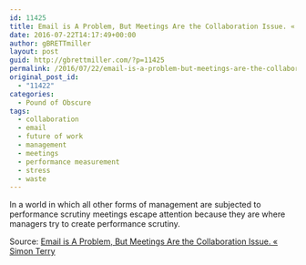 ```yaml
---
id: 11425
title: Email is A Problem, But Meetings Are the Collaboration Issue. « Simon Terry
date: 2016-07-22T14:17:49+00:00
author: gBRETTmiller
layout: post
guid: http://gbrettmiller.com/?p=11425
permalink: /2016/07/22/email-is-a-problem-but-meetings-are-the-collaboration-issue-simon-terry/
original_post_id:
  - "11422"
categories:
  - Pound of Obscure
tags:
  - collaboration
  - email
  - future of work
  - management
  - meetings
  - performance measurement
  - stress
  - waste
---
```

[<img class="alignnone size-full" src="https://i1.wp.com/167.99.231.190/wp-content/uploads/2016/07/startup-594091_1920.jpg?w=640" alt="" data-recalc-dims="1" />](https://simonterry.com/2016/07/14/email-is-a-problem-but-meetings-are-the-collaboration-issue/)In a world in which all other forms of management are subjected to performance scrutiny meetings escape attention because they are where managers try to create performance scrutiny.

Source: [Email is A Problem, But Meetings Are the Collaboration Issue. « Simon Terry](https://simonterry.com/2016/07/14/email-is-a-problem-but-meetings-are-the-collaboration-issue/)